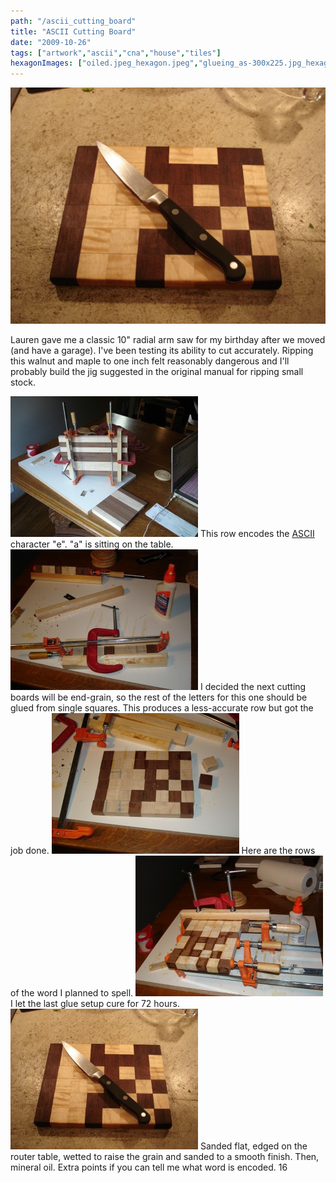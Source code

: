 ```yaml
---
path: "/ascii_cutting_board"
title: "ASCII Cutting Board"
date: "2009-10-26"
tags: ["artwork","ascii","cna","house","tiles"]
hexagonImages: ["oiled.jpeg_hexagon.jpeg","glueing_as-300x225.jpg_hexagon.jpeg","glueing_squares-300x225.jpg_hexagon.jpeg","rough_rows-300x225.jpg_hexagon.jpeg","final_glueing-300x225.jpg_hexagon.jpeg","oiled-300x225.jpg_hexagon.jpeg","glueing_as.jpg_hexagon.jpeg","glueing_squares.jpg_hexagon.jpeg","rough_rows.jpg_hexagon.jpeg","final_glueing.jpg_hexagon.jpeg","oiled.jpg_hexagon.jpeg"]
---
```


 [![](oiled.jpeg)](oiled.jpeg)

Lauren gave me a classic 10" radial arm saw for my birthday after we moved (and have a garage). I've been testing its ability to cut accurately. Ripping this walnut and maple to one inch felt reasonably dangerous and I'll probably build the jig suggested in the original manual for ripping small stock.

[![glueing_as](glueing_as-300x225.jpg "glueing_as")](glueing_as.jpg) This row encodes the [ASCII](http://en.wikipedia.org/wiki/Ascii) character "e". "a" is sitting on the table. [![glueing_squares](glueing_squares-300x225.jpg "glueing_squares")](glueing_squares.jpg) I decided the next cutting boards will be end-grain, so the rest of the letters for this one should be glued from single squares. This produces a less-accurate row but got the job done. [![rough_rows](rough_rows-300x225.jpg "rough_rows")](rough_rows.jpg) Here are the rows of the word I planned to spell. [![final_glueing](final_glueing-300x225.jpg "final_glueing")](final_glueing.jpg) I let the last glue setup cure for 72 hours. [![oiled](oiled-300x225.jpg "oiled")](oiled.jpg) Sanded flat, edged on the router table, wetted to raise the grain and sanded to a smooth finish. Then, mineral oil. Extra points if you can tell me what word is encoded. 16 
  <!---
  <div class="field field-type-filefield field-field-images" xmlns="http://www.w3.org/1999/xhtml">
      
    <div class="field-items">
            <div class="field-item odd">
                    <a href="http://www.beigerecords.com/joe-old/sites/default/files/oiled.jpeg" class="imagecache imagecache-square_thumbnail imagecache-imagelink imagecache-square_thumbnail_imagelink"><img src="http://www.beigerecords.com/joe-old/sites/default/files/imagecache/square_thumbnail/oiled.jpeg" alt="" title="" width="300" height="300" class="imagecache imagecache-square_thumbnail"/></a>        </div>
        </div>
</div> 
 <p xmlns="http://www.w3.org/1999/xhtml">Lauren gave me a classic 10" radial arm saw for my birthday after we moved (and have a garage). I've been testing its ability to cut accurately.  Ripping this walnut and maple to one inch felt reasonably dangerous and I'll probably build the jig suggested in the original manual for ripping small stock.</p> 

 <a href="http://www.beigerecords.com/joe/wp-content/uploads/2009/10/glueing_as.jpg" xmlns="http://www.w3.org/1999/xhtml"><img src="/joe/newdrupal/sites/default/files/images/glueing_as-300x225.jpg" alt="glueing_as" title="glueing_as" width="300" height="225" class="alignnone size-medium wp-image-394"/></a> 

This row encodes the  <a href="http://en.wikipedia.org/wiki/Ascii" xmlns="http://www.w3.org/1999/xhtml">ASCII</a>  character "e".  "a" is sitting on the table.

 <a href="http://www.beigerecords.com/joe/wp-content/uploads/2009/10/glueing_squares.jpg" xmlns="http://www.w3.org/1999/xhtml"><img src="/joe/newdrupal/sites/default/files/images/glueing_squares-300x225.jpg" alt="glueing_squares" title="glueing_squares" width="300" height="225" class="alignnone size-medium wp-image-393"/></a> 

I decided the next cutting boards will be end-grain, so the rest of the letters for this one should be glued from single squares.  This produces a less-accurate row but got the job done.

 <a href="http://www.beigerecords.com/joe/wp-content/uploads/2009/10/rough_rows.jpg" xmlns="http://www.w3.org/1999/xhtml"><img src="/joe/newdrupal/sites/default/files/images/rough_rows-300x225.jpg" alt="rough_rows" title="rough_rows" width="300" height="225" class="alignnone size-medium wp-image-391"/></a> 

Here are the rows of the word I planned to spell.

 <a href="http://www.beigerecords.com/joe/wp-content/uploads/2009/10/final_glueing.jpg" xmlns="http://www.w3.org/1999/xhtml"><img src="/joe/newdrupal/sites/default/files/images/final_glueing-300x225.jpg" alt="final_glueing" title="final_glueing" width="300" height="225" class="alignnone size-medium wp-image-390"/></a> 

I let the last glue setup cure for 72 hours.

 <a href="http://www.beigerecords.com/joe/wp-content/uploads/2009/10/oiled.jpg" xmlns="http://www.w3.org/1999/xhtml"><img src="/joe/newdrupal/sites/default/files/images/oiled-300x225.jpg" alt="oiled" title="oiled" width="300" height="225" class="alignnone size-medium wp-image-392"/></a> 

Sanded flat, edged on the router table, wetted to raise the grain and sanded to a smooth finish.  Then, mineral oil.  Extra points if you can tell me what word is encoded.

 16
  --->